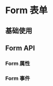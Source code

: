 <script setup>
import API from './api.vue'
import Event from './event.vue'
import Demo from './demo.vue'
</script>

# Form 表单

## 基础使用

<Preview comp-name="Form" demo-name="demo">
  <Demo />
</Preview>

## Form API

### Form 属性

<API />

### Form 事件

<Event />
